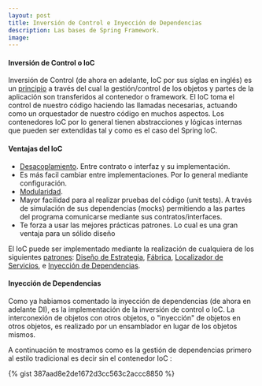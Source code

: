 ```yaml
---
layout: post
title: Inversión de Control e Inyección de Dependencias
description: Las bases de Spring Framework.
image: 
---
```


#### Inversión de Control o IoC

Inversión de Control (de ahora en adelante, IoC por sus síglas en inglés) es un [principio](https://es.wikipedia.org/wiki/Categor%C3%ADa:Principios_de_programaci%C3%B3n) a través del cual la gestión/control de los objetos y partes de la aplicación son transferidos al contenedor o framework. El IoC toma el control de nuestro código haciendo las llamadas necesarias, actuando como un orquestador de nuestro código en muchos aspectos. Los contenedores IoC por lo general tienen abstracciones y lógicas internas que pueden ser extendidas tal y como es el caso del Spring IoC.


#### Ventajas del IoC

* [Desacoplamiento](https://es.wikipedia.org/wiki/Acoplamiento_(inform%C3%A1tica)). Entre contrato o interfaz y su implementación.
* Es más facil cambiar entre implementaciones. Por lo general mediante configuración.
* [Modularidad](https://es.wikipedia.org/wiki/Modularidad_(inform%C3%A1tica)).
* Mayor facilidad para al realizar pruebas del código (unit tests). A través de simulación de sus dependencias (mocks) permitiendo a las partes del programa comunicarse mediante sus contratos/interfaces.
* Te forza a usar las mejores prácticas patrones. Lo cual es una gran ventaja para un sólido diseño

El IoC puede ser implementado mediante la realización de cualquiera de los siguientes [patrones](https://es.wikipedia.org/wiki/Patr%C3%B3n_de_dise%C3%B1o): [Diseño de Estrategia](https://es.wikipedia.org/wiki/Strategy_%28patr%C3%B3n_de_dise%C3%B1o%29#:%7E:text=El%20patr%C3%B3n%20Estrategia%20%28Strategy%29%20es,objetos%20para%20resolver%20una%20tarea.), [Fábrica](https://es.wikipedia.org/wiki/Factory_Method_%28patr%C3%B3n_de_dise%C3%B1o%29#:%7E:text=Es%20una%20simplificaci%C3%B3n%20del%20Abstract,tendremos%20uno%20u%20otro%20comportamiento.), [Localizador de Servicios](https://en.wikipedia.org/wiki/Service_locator_pattern), e [Inyección de Dependencias](https://es.wikipedia.org/wiki/Inyecci%C3%B3n_de_dependencias).
 

#### Inyección de Dependencias

Como ya habiamos comentado la inyección de dependencias (de ahora en adelante DI), es la implementación de la inversión de control o IoC. La interconexión de objetos con otros objetos, o "inyección" de objetos en otros objetos, es realizado por un ensamblador en lugar de los objetos mismos.

A continuación te mostramos como es la gestión de dependencias primero al estilo tradicional es decir sin el contenedor IoC :

{% gist 387aad8e2de1672d3cc563c2accc8850 %}


